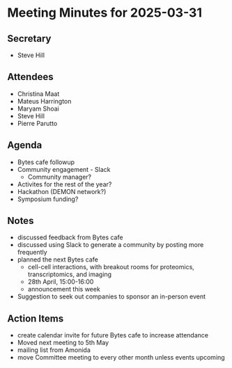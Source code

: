 # Meeting Minutes for 2025-03-31

## Secretary
- Steve Hill

## Attendees
- Christina Maat
- Mateus Harrington
- Maryam Shoai
- Steve Hill
- Pierre Parutto

## Agenda

- Bytes cafe followup
- Community engagement - Slack
    - Community manager?
- Activites for the rest of the year?
- Hackathon (DEMON network?)
- Symposium funding?

## Notes

- discussed feedback from Bytes cafe
- discussed using Slack to generate a community by posting more frequently
- planned the next Bytes cafe
    - cell-cell interactions, with breakout rooms for proteomics, transcriptomics, and imaging
    - 28th April, 15:00-16:00
    - announcement this week
- Suggestion to seek out companies to sponsor an in-person event

## Action Items

- create calendar invite for future Bytes cafe to increase attendance
- Moved next meeting to 5th May
- mailing list from Amonida
- move Committee meeting to every other month unless events upcoming
